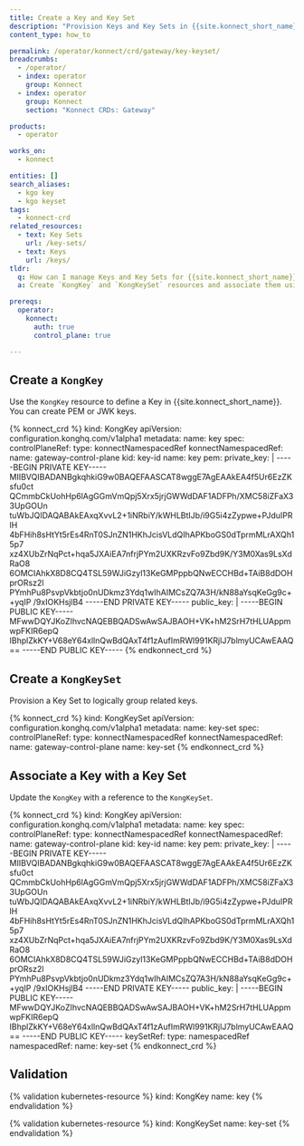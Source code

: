 ```yaml
---
title: Create a Key and Key Set
description: "Provision Keys and Key Sets in {{site.konnect_short_name}} using CRDs, and associate Keys with Key Sets."
content_type: how_to

permalink: /operator/konnect/crd/gateway/key-keyset/
breadcrumbs:
  - /operator/
  - index: operator
    group: Konnect
  - index: operator
    group: Konnect
    section: "Konnect CRDs: Gateway"

products:
  - operator

works_on:
  - konnect

entities: []
search_aliases:
  - kgo key
  - kgo keyset
tags:
  - konnect-crd
related_resources:
  - text: Key Sets
    url: /key-sets/
  - text: Keys
    url: /keys/
tldr:
  q: How can I manage Keys and Key Sets for {{site.konnect_short_name}} using Kubernetes?
  a: Create `KongKey` and `KongKeySet` resources and associate them using the `keySetRef` field.

prereqs:
  operator:
    konnect:
      auth: true
      control_plane: true

---
```


## Create a `KongKey`

Use the `KongKey` resource to define a Key in {{site.konnect_short_name}}. You can create PEM or JWK keys.

<!-- vale off -->
{% konnect_crd %}
kind: KongKey
apiVersion: configuration.konghq.com/v1alpha1
metadata:
  name: key
spec:
  controlPlaneRef:
    type: konnectNamespacedRef
    konnectNamespacedRef:
      name: gateway-control-plane
  kid: key-id
  name: key
  pem:
    private_key: |
      -----BEGIN PRIVATE KEY-----
      MIIBVQIBADANBgkqhkiG9w0BAQEFAASCAT8wggE7AgEAAkEA4f5Ur6EzZKsfu0ct
      QCmmbCkUohHp6lAgGGmVmQpj5Xrx5jrjGWWdDAF1ADFPh/XMC58iZFaX33UpGOUn
      tuWbJQIDAQABAkEAxqXvvL2+1iNRbiY/kWHLBtIJb/i9G5i4zZypwe+PJduIPRlH
      4bFHih8sHtYt5rEs4RnT0SJnZN1HKhJcisVLdQIhAPKboGS0dTprmMLrAXQh15p7
      xz4XUbZrNqPct+hqa5JXAiEA7nfrjPYm2UXKRzvFo9Zbd9K/Y3M0Xas9LsXdRaO8
      6OMCIAhkX8D8CQ4TSL59WJiGzyl13KeGMPppbQNwECCHBd+TAiB8dDOHprORsz2l
      PYmhPu8PsvpVkbtjo0nUDkmz3Ydq1wIhAIMCsZQ7A3H/kN88aYsqKeGg9c++yqIP
      /9xIOKHsjlB4
      -----END PRIVATE KEY-----
    public_key: |
      -----BEGIN PUBLIC KEY-----
      MFwwDQYJKoZIhvcNAQEBBQADSwAwSAJBAOH+VK+hM2SrH7tHLUAppmwpFKIR6epQ
      IBhplZkKY+V68eY64xllnQwBdQAxT4f1zAufImRWl991KRjlJ7blmyUCAwEAAQ==
      -----END PUBLIC KEY-----
{% endkonnect_crd %}
<!-- vale on -->

## Create a `KongKeySet`

Provision a Key Set to logically group related keys.

<!-- vale off -->
{% konnect_crd %}
kind: KongKeySet
apiVersion: configuration.konghq.com/v1alpha1
metadata:
  name: key-set
spec:
  controlPlaneRef:
    type: konnectNamespacedRef
    konnectNamespacedRef:
      name: gateway-control-plane
  name: key-set
{% endkonnect_crd %}
<!-- vale on -->


## Associate a Key with a Key Set

Update the `KongKey` with a reference to the `KongKeySet`.

<!-- vale off -->
{% konnect_crd %}
kind: KongKey
apiVersion: configuration.konghq.com/v1alpha1
metadata:
  name: key
spec:
  controlPlaneRef:
    type: konnectNamespacedRef
    konnectNamespacedRef:
      name: gateway-control-plane
  kid: key-id
  name: key
  pem:
    private_key: |
      -----BEGIN PRIVATE KEY-----
      MIIBVQIBADANBgkqhkiG9w0BAQEFAASCAT8wggE7AgEAAkEA4f5Ur6EzZKsfu0ct
      QCmmbCkUohHp6lAgGGmVmQpj5Xrx5jrjGWWdDAF1ADFPh/XMC58iZFaX33UpGOUn
      tuWbJQIDAQABAkEAxqXvvL2+1iNRbiY/kWHLBtIJb/i9G5i4zZypwe+PJduIPRlH
      4bFHih8sHtYt5rEs4RnT0SJnZN1HKhJcisVLdQIhAPKboGS0dTprmMLrAXQh15p7
      xz4XUbZrNqPct+hqa5JXAiEA7nfrjPYm2UXKRzvFo9Zbd9K/Y3M0Xas9LsXdRaO8
      6OMCIAhkX8D8CQ4TSL59WJiGzyl13KeGMPppbQNwECCHBd+TAiB8dDOHprORsz2l
      PYmhPu8PsvpVkbtjo0nUDkmz3Ydq1wIhAIMCsZQ7A3H/kN88aYsqKeGg9c++yqIP
      /9xIOKHsjlB4
      -----END PRIVATE KEY-----
    public_key: |
      -----BEGIN PUBLIC KEY-----
      MFwwDQYJKoZIhvcNAQEBBQADSwAwSAJBAOH+VK+hM2SrH7tHLUAppmwpFKIR6epQ
      IBhplZkKY+V68eY64xllnQwBdQAxT4f1zAufImRWl991KRjlJ7blmyUCAwEAAQ==
      -----END PUBLIC KEY-----
  keySetRef:
    type: namespacedRef
    namespacedRef:
      name: key-set
{% endkonnect_crd %}
<!-- vale on -->

## Validation

<!-- vale off -->
{% validation kubernetes-resource %}
kind: KongKey
name: key
{% endvalidation %}

{% validation kubernetes-resource %}
kind: KongKeySet
name: key-set
{% endvalidation %}
<!-- vale on -->